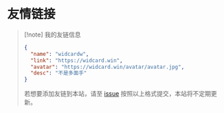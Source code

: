 # 友情链接

<FriendLinks />

> [!note] 我的友链信息
> ```json
> {
>   "name": "widcardw",
>   "link": "https://widcard.win",
>   "avatar": "https://widcard.win/avatar/avatar.jpg",
>   "desc": "不是多面手"
> }
> ```
>
> 若想要添加友链到本站，请至 [issue](https://github.com/widcardw/widcardw.github.io/issues/new) 按照以上格式提交，本站将不定期更新。
